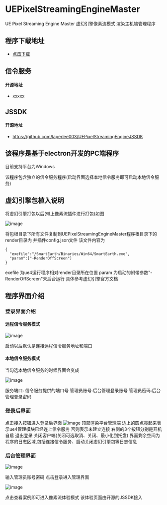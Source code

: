 # UEPixelStreamingEngineMaster
UE Pixel Streaming Engine Master
虚幻引擎像素流模式 渲染主机端管理程序

## 程序下载地址
- [点击下载](https://ue-pixel-streaming-engine.oss-cn-hangzhou.aliyuncs.com/UEPixelStreamingEngineMaster.exe)

## 信令服务
#### 开源地址
- xxxxx


## JSSDK
#### 开源地址
- https://github.com/laperlee003/UEPixelStreamingEngineJSSDK

## 该程序是基于electron开发的PC端程序
目前支持平台为Windows

该程序包含独立的信令服务程序(启动界面选择本地信令服务即可启动本地信令服务)


## 虚幻引擎包植入说明
将虚幻引擎打包以后(带上像素流插件进行打包)如图

![image](https://user-images.githubusercontent.com/15978397/174209865-f2ba0258-7c3f-4f71-92c8-128627908e23.png)

将包根目录下所有文件复制到UEPixelStreamingEngineMaster程序根目录下的render目录内
并插件config.json文件
该文件内容为
```
{
  "exefile":"/SmartEarth/Binaries/Win64/SmartEarth.exe",
  "param":["-RenderOffScreen"]
}
```
exefile 为ue4运行程序相对render目录所在位置
param 为启动的附带参数"-RenderOffScreen"未后台运行 具体参考虚幻引擎官方文档


## 程序界面介绍
### 登录界面介绍
#### 远程信令服务模式
![image](https://user-images.githubusercontent.com/15978397/174204722-015a3229-4d0d-404c-b354-9c4bc94616fb.png)

启动以后默认是连接远程信令服务地址和端口

#### 本地信令服务模式
当勾选本地信令服务的时候界面会变成

![image](https://user-images.githubusercontent.com/15978397/174548395-a22814d0-a6b4-4ec8-bf76-c2d9dd396d9d.png)

服务端口: 信令服务提供的端口号
管理员账号:后台管理登录账号
管理员密码:后台管理登录密码

### 登录后界面
点击接入按钮进入登录后界面
![image](https://user-images.githubusercontent.com/15978397/174206003-abc424e3-f538-472c-b892-a83b14c4eadb.png)
顶部渲染平台管理端 边上的圆点亮起来表示ue4管理模块已经连上信令服务 否则表示未建立连接
右侧的3个按钮分别是开机自启 退出登录 关闭客户端(关闭可选取消、关闭、最小化到托盘)
界面剩余空间为程序的日志区域,包括连接信令服务、启动关闭虚幻引擎包等日志信息

### 后台管理界面
![image](https://user-images.githubusercontent.com/15978397/174212423-59caa5ab-6ab7-4396-986b-fd2e1e95a1d1.png)

输入管理员账号密码
点击登录进入管理界面

![image](https://user-images.githubusercontent.com/15978397/174212490-19fc7b11-26aa-4fcb-a02d-704d5b102308.png)

点击查看案例即可进入像素流体验模式
该体验页面由开源的JSSDK接入
